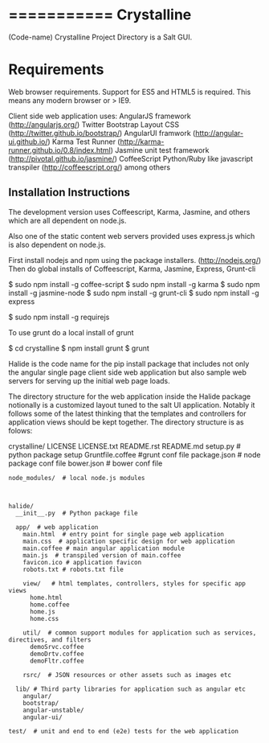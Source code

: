 ===========
Crystalline
===========

(Code-name) Crystalline Project Directory is a Salt GUI.

Requirements
============

Web browser requirements.
Support for ES5 and HTML5 is required. This means any modern browser or > IE9.

Client side web application uses: 
AngularJS framework (http://angularjs.org/) 
Twitter Bootstrap Layout CSS (http://twitter.github.io/bootstrap/)
AngularUI framwork (http://angular-ui.github.io/)
Karma Test Runner (http://karma-runner.github.io/0.8/index.html)
Jasmine unit test framework (http://pivotal.github.io/jasmine/)
CoffeeScript Python/Ruby like javascript transpiler (http://coffeescript.org/)
among others


Installation Instructions
--------------------------

The development version uses Coffeescript, Karma, Jasmine, and others which are all
dependent on node.js.

Also one of the static content web servers provided uses express.js which is
also dependent on node.js.

First install nodejs and npm  using the package installers. (http://nodejs.org/)
Then do global installs of Coffeescript, Karma, Jasmine, Express, Grunt-cli

  $ sudo npm install -g coffee-script
  $ sudo npm install -g karma
  $ sudo npm install -g jasmine-node
  $ sudo npm install -g grunt-cli
  $ sudo npm install -g express

  $ sudo npm install -g requirejs


To use grunt do a local install of grunt

  $ cd crystalline
  $ npm install grunt
  $ grunt
  
Halide is the code name for the pip install package that includes not only the angular 
single page client side web application but also sample web servers for serving 
up the initial web page loads. 

The directory structure for the web application inside the Halide package 
notionally is a customized layout tuned to the salt UI application. Notably it
follows some of the  latest thinking that the templates and controllers for 
application views should be kept together.  The directory structure is as folows:


  crystalline/
    LICENSE
    LICENSE.txt
    README.rst
    README.md
    setup.py  # python package setup
    Gruntfile.coffee #grunt conf file
    package.json # node package conf file
    bower.json # bower conf file
    
    node_modules/  # local node.js modules
  
  
  
    halide/
      __init__.py  # Python package file
  
      app/  # web application
        main.html  # entry point for single page web application
        main.css  # application specific design for web application
        main.coffee # main angular application module
        main.js  # transpiled version of main.coffee
        favicon.ico # application favicon
        robots.txt # robots.txt file
    
        view/   # html templates, controllers, styles for specific app views
          home.html
          home.coffee
          home.js
          home.css
    
        util/  # common support modules for application such as services, directives, and filters
          demoSrvc.coffee
          demoDrtv.coffee
          demoFltr.coffee
    
        rsrc/  # JSON resources or other assets such as images etc
  
      lib/ # Third party libraries for application such as angular etc
        angular/
        bootstrap/
        angular-unstable/
        angular-ui/
  
    test/  # unit and end to end (e2e) tests for the web application
    
    